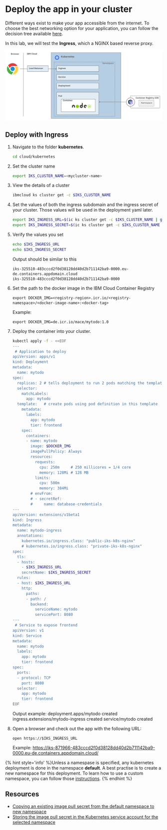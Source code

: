 # Deploy the app in your cluster

Different ways exist to make your app accessible from the internet. To choose the best networking option for your application, you can follow the decision tree available [here](https://cloud.ibm.com/docs/containers?topic=containers-cs_network_planning).

In this lab, we will test the **Ingress**, which a NGINX based reverse proxy.

![](./images/k8s-yaml.png)

## Deploy with Ingress

1. Navigate to the folder **kubernetes**.

    ```sh
    cd cloud/kubernetes
    ```

1. Set the cluster name

    ```sh
    export IKS_CLUSTER_NAME=<mycluster-name>
    ```

1. View the details of a cluster

    ```sh
    ibmcloud ks cluster get -c $IKS_CLUSTER_NAME
    ```

1. Set the values of both the ingress subdomain and the ingress secret of your cluster. Those values will be used in the deployment yaml later.

    ```sh
    export IKS_INGRESS_URL=$(ic ks cluster get -c $IKS_CLUSTER_NAME | grep "Ingress Subdomain" | awk '{print tolower($3)}')
    export IKS_INGRESS_SECRET=$(ic ks cluster get -c $IKS_CLUSTER_NAME | grep "Ingress Secret" | awk '{print tolower($3)}')
    ```

1. Verify the values you set

    ```sh
    echo $IKS_INGRESS_URL
    echo $IKS_INGRESS_SECRET
    ```

    Output should be similar to this

    ```
    iks-325510-483cccd2f0d38128dd40d2b711142ba9-0000.eu-de.containers.appdomain.cloud
    iks-325510-483cccd2f0d38128dd40d2b711142ba9-0000
    ```

1. Set the path to the docker image in the IBM Cloud Container Registry

    ```
    export DOCKER_IMG=<registry-region>.icr.io/<registry-namespace>/<docker-image-name>:<docker-tag>
    ```
    
    Example:
    ```
    export DOCKER_IMG=de.icr.io/mace/mytodo:1.0
    ```

1. Deploy the container into your cluster.
  
    ```sh
    kubectl apply -f - <<EOF
    ---
     # Application to deploy
    apiVersion: apps/v1
    kind: Deployment
    metadata:
      name: mytodo
    spec:
      replicas: 2 # tells deployment to run 2 pods matching the template
      selector:
        matchLabels:
          app: mytodo
      template:   # create pods using pod definition in this template
        metadata:
          labels:
            app: mytodo
            tier: frontend
        spec:
          containers:
          - name: mytodo
            image: $DOCKER_IMG
            imagePullPolicy: Always
            resources:
              requests:
                cpu: 250m     # 250 millicores = 1/4 core
                memory: 128Mi # 128 MB
              limits:
                cpu: 500m
                memory: 384Mi
            # envFrom:
            # - secretRef:
            #     name: database-credentials
    ---
    apiVersion: extensions/v1beta1
    kind: Ingress
    metadata:
      name: mytodo-ingress
      annotations:
        kubernetes.io/ingress.class: "public-iks-k8s-nginx"
        # kubernetes.io/ingress.class: "private-iks-k8s-nginx"
    spec:
      tls:
      - hosts:
        - $IKS_INGRESS_URL
        secretName: $IKS_INGRESS_SECRET
      rules:
      - host: $IKS_INGRESS_URL
        http:
          paths:
          - path: /
            backend:
              serviceName: mytodo
              servicePort: 8080
    ---
     # Service to expose frontend
    apiVersion: v1
    kind: Service
    metadata:
      name: mytodo
      labels:
        app: mytodo
        tier: frontend
    spec:
      ports:
      - protocol: TCP
        port: 8080
      selector:
        app: mytodo
        tier: frontend
    EOF
    ```

    Output example:
    deployment.apps/mytodo created
    ingress.extensions/mytodo-ingress created
    service/mytodo created

1. Open a browser and check out the app with the following URL:

    ```
    open https://$IKS_INGRESS_URL
    ```
    
    Example:
    https://iks-871966-483cccd2f0d38128dd40d2b711142ba9-0000.eu-de.containers.appdomain.cloud/

{% hint style='info' %}Unless a namespase is specified, any kubernetes deployment is done in the namespace **default**. A best practise is to create a new namespace for this deployment. To learn how to use a custom namespace, you can follow those [instructions](./deploy-app-custom-ns). {% endhint %}

## Resources

* [Copying an existing image pull secret from the default namespace to new namespace](https://cloud.ibm.com/docs/containers?topic=containers-registry#copy_imagePullSecret)
* [Storing the image pull secret in the Kubernetes service account for the selected namespace](https://cloud.ibm.com/docs/containers?topic=containers-registry#store_imagePullSecret)